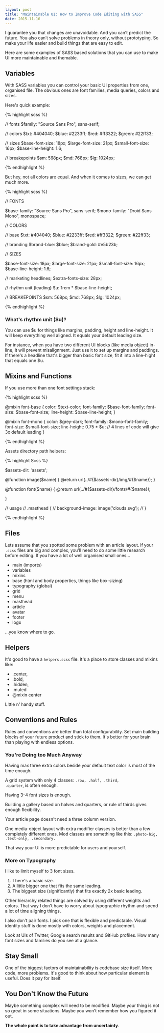 ```yaml
---
layout: post
title: "Maintainable UI: How to Improve Code Editing with SASS"
date: 2015-11-10
---
```


I guarantee you that changes are unavoidable. And you can’t predict the future.
You also can’t solve problems in theory only, without prototyping.
So make your life easier and build things that are easy to edit.

Here are some examples of SASS based solutions that you can use to make UI more maintainable and themable.


## Variables

With SASS variables you can control your basic UI properties from one, organised file.
The obvious ones are font families, media queries, colors and sizes.

Here's quick example:

{% highlight scss %}

// fonts
$family:           "Source Sans Pro", sans-serif;

// colors
$txt:              #404040;
$blue:             #2233ff;
$red:              #ff3322;
$green:            #22ff33;

// sizes
$base-font-size:   18px;
$large-font-size:  21px;
$small-font-size:  16px;
$base-line-height: 1.6;

// breakepoints
$sm:               568px;
$md:               768px;
$lg:               1024px;

{% endhighlight %}

But hey, not all colors are equal. And when it comes to sizes, we can get much more.

{% highlight scss %}

// FONTS

$base-family:           "Source Sans Pro", sans-serif;
$mono-family:           "Droid Sans Mono", monospace;


// COLORS

// base
$txt:              #404040;
$blue:             #2233ff;
$red:              #ff3322;
$green:            #22ff33;

// branding
$brand-blue:       $blue;
$brand-gold:       #e5b23b;


// SIZES

$base-font-size:   18px;
$large-font-size:  21px;
$small-font-size:  16px;
$base-line-height: 1.6;

// marketing headlines;
$extra-fonts-size: 28px;

// rhythm unit (leading)
$u:                1rem * $base-line-height;


// BREAKEPOINTS
$sm:               568px;
$md:               768px;
$lg:               1024px;

{% endhighlight %}

### What's rhythm unit ($u)?

You can use $u for things like margins, padding, height and  line-height.
It will keep everything well aligned. It equals your default leading size.

For instance, when you have two different UI blocks (like media object) in-line,
it will prevent misalignment.
Just use it to set up margins and paddings.
If there's a headline that's bigger than basic font size,
fit it into a line-hight that equals one $u.


## Mixins and Functions

If you use more than one font settings stack:

{% highlight scss %}

@mixin font-base {
  color: $text-color;
  font-family: $base-font-family;
  font-size:  $base-font-size;
  line-height: $base-line-height;
}

@mixin font-mono {
  color: $grey-dark;
  font-family: $mono-font-family;
  font-size: $small-font-size;
  line-height: 0.75 * $u;
  // 4 lines of code will give 3x default leading
}

{% endhighlight %}

Assets directory path helpers:

{% highlight Scss %}

$assets-dir: 'assets';

@function image($name) {
  @return url(../#{$assets-dir}/img/#{$name});
}

@function font($name) {
  @return url(../#{$assets-dir}/fonts/#{$name});

}

// usage
// .masthead {
//   background-image: image('clouds.svg');
// }

{% endhighlight %}

## Files

Lets assume that you spotted some problem with an article layout.
If your <code>.scss</code> files are big and complex, you'll need to do some little research before editing.
If you have a lot of well organised small ones...

- main (imports)
- variables
- mixins
- base (html and body properties, things like box-sizing)
- typography (global)
- grid
- menu
- masthead
- article
- avatar
- footer
- logo

...you know where to go.


## Helpers

It's good to have a <code>helpers.scss</code> file. It's a place to store classes and mixins like:

- .center,
- .bold,
- .hidden,
- .muted
- @mixin center

Little n' handy stuff.


## Conventions and Rules

Rules and conventions are better than total configurability.
Set main building blocks of your future product and stick to them.
It's better for your brain than playing with endless options.

### You're Doing too Much Anyway

Having max three extra colors beside your default text color is most of the time enough.

A grid system with only 4 classes: <code>.row, .half, .third, .quarter</code>, is often enough.

Having 3&ndash;4 font sizes is enough.

Building a gallery based on halves and quarters, or rule of thirds gives enough flexibility.

Your article page doesn't need a three column version.

One media-object layout with extra modifier classes is better than a few completely different ones.
Mod classes are something like this: <code>.photo-big,
.text-only, .secondary.</code>

That way your UI is more predictable for users and yourself.

### More on Typography
I like to limit myself to 3 font sizes.

1. There's a basic size.
2. A little bigger one that fits the same leading.
3. The biggest size (significantly) that fits exactly 2x basic leading.

Other hierarchy related things are solved by using different weights and colors.
That way I don't have to worry about typographic rhythm and spend a lot of time aligning things.

I also don't pair fonts. I pick one that is flexible and predictable.
Visual identity stuff is done mostly with colors, weights and placement.

Look at UIs of Twitter, Google search results and GitHub profiles. How many font sizes and families do you see at a glance.

## Stay Small
One of the biggest factors of maintainability is codebase size itself.
More code, more problems.
It's good to think about how particular element is useful.
Does it pay for itself.

## You Don't Know the Future
Maybe something complex will need to be modified.
Maybe your thing is not so great in some situations.
Maybe you won't remember how you figured it out.

**The whole point is to take advantage from uncertainty**.
